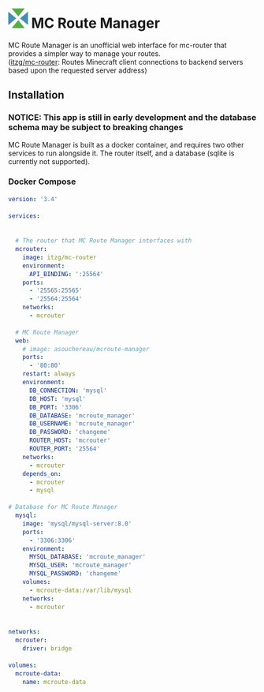 # <img src="./src/public/img/favicon.svg" width="40">  MC Route Manager

MC Route Manager is an unofficial web interface for mc-router that provides a simpler way to manage your routes.\
([itzg/mc-router](https://github.com/itzg/mc-router): Routes Minecraft client connections to backend servers based upon the requested server address)

## Installation

### NOTICE: This app is still in early development and the database schema may be subject to breaking changes

MC Route Manager is built as a docker container, and requires two other services to run alongside it. The router itself, and a database (sqlite is currently not supported).

### Docker Compose

~~~YAML
version: '3.4'

services:


  # The router that MC Route Manager interfaces with
  mcrouter:
    image: itzg/mc-router
    environment:
      API_BINDING: ':25564'
    ports:
      - '25565:25565'
      - '25564:25564'
    networks:
      - mcrouter

  # MC Route Manager
  web:
    # image: asouchereau/mcroute-manager
    ports:
      - '80:80'
    restart: always
    environment:
      DB_CONNECTION: 'mysql'
      DB_HOST: 'mysql'
      DB_PORT: '3306'
      DB_DATABASE: 'mcroute_manager'
      DB_USERNAME: 'mcroute_manager'
      DB_PASSWORD: 'changeme'
      ROUTER_HOST: 'mcrouter'
      ROUTER_PORT: '25564'
    networks:
      - mcrouter
    depends_on:
      - mcrouter
      - mysql

# Database for MC Route Manager
  mysql:
    image: 'mysql/mysql-server:8.0'
    ports:
      - '3306:3306'
    environment:
      MYSQL_DATABASE: 'mcroute_manager'
      MYSQL_USER: 'mcroute_manager'
      MYSQL_PASSWORD: 'changeme'
    volumes:
      - mcroute-data:/var/lib/mysql
    networks:
      - mcrouter


networks:
  mcrouter:
    driver: bridge

volumes:
  mcroute-data:
    name: mcroute-data
~~~
